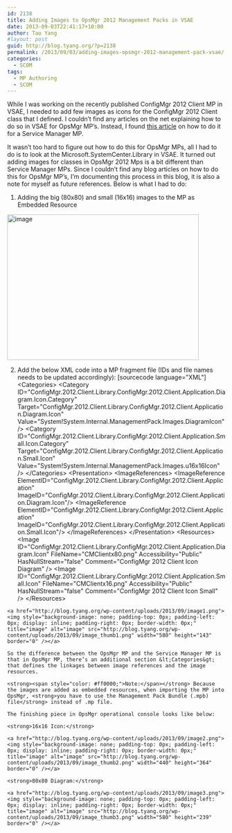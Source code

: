 ```yaml
---
id: 2138
title: Adding Images to OpsMgr 2012 Management Packs in VSAE
date: 2013-09-03T22:41:17+10:00
author: Tao Yang
#layout: post
guid: http://blog.tyang.org/?p=2138
permalink: /2013/09/03/adding-images-opsmgr-2012-management-pack-vsae/
categories:
  - SCOM
tags:
  - MP Authoring
  - SCOM
---
```

While I was working on the recently published ConfigMgr 2012 Client MP in VSAE, I needed to add few images as icons for the ConfigMgr 2012 Client class that I defined. I couldn’t find any articles on the net explaining how to do so in VSAE for OpsMgr MP’s. Instead, I found <a href="http://marcelzehner.ch/2013/01/04/visual-studio-authoring-extensions-vsae-part-2-creating-a-folder-with-a-custom-image/">this article</a> on how to do it for a Service Manager MP.

It wasn’t too hard to figure out how to do this for OpsMgr MPs, all I had to do is to look at the Microsoft.SystemCenter.Library in VSAE. It turned out adding images for classes in OpsMgr 2012 Mps is a bit different than Service Manager MPs. Since I couldn’t find any blog articles on how to do this for OpsMgr MP’s, I’m documenting this process in this blog, it is also a note for myself as future references. Below is what I had to do:

1. Adding the big (80x80) and small (16x16) images to the MP as Embedded Resource

<a href="http://blog.tyang.org/wp-content/uploads/2013/09/image.png"><img style="background-image: none; padding-top: 0px; padding-left: 0px; display: inline; padding-right: 0px; border-width: 0px;" title="image" alt="image" src="http://blog.tyang.org/wp-content/uploads/2013/09/image_thumb.png" width="442" height="336" border="0" /></a>

2. Add the below XML code into a MP fragment file (IDs and file names needs to be updated accordingly):
[sourcecode language="XML"]
  &lt;Categories&gt;
    &lt;Category ID="ConfigMgr.2012.Client.Library.ConfigMgr.2012.Client.Application.Diagram.Icon.Category" Target="ConfigMgr.2012.Client.Library.ConfigMgr.2012.Client.Application.Diagram.Icon" Value="System!System.Internal.ManagementPack.Images.DiagramIcon" /&gt;
    &lt;Category ID="ConfigMgr.2012.Client.Library.ConfigMgr.2012.Client.Application.Small.Icon.Category" Target="ConfigMgr.2012.Client.Library.ConfigMgr.2012.Client.Application.Small.Icon" Value="System!System.Internal.ManagementPack.Images.u16x16Icon" /&gt;
  &lt;/Categories&gt;
  &lt;Presentation&gt;
    &lt;ImageReferences&gt;
      &lt;ImageReference ElementID="ConfigMgr.2012.Client.Library.ConfigMgr.2012.Client.Application" ImageID="ConfigMgr.2012.Client.Library.ConfigMgr.2012.Client.Application.Diagram.Icon"/&gt;
      &lt;ImageReference ElementID="ConfigMgr.2012.Client.Library.ConfigMgr.2012.Client.Application" ImageID="ConfigMgr.2012.Client.Library.ConfigMgr.2012.Client.Application.Small.Icon"/&gt;
    &lt;/ImageReferences&gt;
  &lt;/Presentation&gt;
  &lt;Resources&gt;
    &lt;Image ID="ConfigMgr.2012.Client.Library.ConfigMgr.2012.Client.Application.Diagram.Icon" FileName="CMClientx80.png" Accessibility="Public" HasNullStream="false" Comment="ConfigMgr 2012 Client Icon Diagram" /&gt;
    &lt;Image ID="ConfigMgr.2012.Client.Library.ConfigMgr.2012.Client.Application.Small.Icon" FileName="CMClientx16.png" Accessibility="Public" HasNullStream="false" Comment="ConfigMgr 2012 Client Icon Small" /&gt;
  &lt;/Resources&gt;
```
<a href="http://blog.tyang.org/wp-content/uploads/2013/09/image1.png"><img style="background-image: none; padding-top: 0px; padding-left: 0px; display: inline; padding-right: 0px; border-width: 0px;" title="image" alt="image" src="http://blog.tyang.org/wp-content/uploads/2013/09/image_thumb1.png" width="580" height="143" border="0" /></a>

So the difference between the OpsMgr MP and the Service Manager MP is that in OpsMgr MP, there’s an additional section &lt;Categories&gt; that defines the linkages between image references and the image resources.

<strong><span style="color: #ff0000;">Note:</span></strong> Because the images are added as embedded resources, when importing the MP into OpsMgr, <strong>you have to use the Management Pack Bundle (.mpb) file</strong> instead of .mp file.

The finishing piece in OpsMgr operational console looks like below:

<strong>16x16 Icon:</strong>

<a href="http://blog.tyang.org/wp-content/uploads/2013/09/image2.png"><img style="background-image: none; padding-top: 0px; padding-left: 0px; display: inline; padding-right: 0px; border-width: 0px;" title="image" alt="image" src="http://blog.tyang.org/wp-content/uploads/2013/09/image_thumb2.png" width="440" height="364" border="0" /></a>

<strong>80x80 Diagram:</strong>

<a href="http://blog.tyang.org/wp-content/uploads/2013/09/image3.png"><img style="background-image: none; padding-top: 0px; padding-left: 0px; display: inline; padding-right: 0px; border-width: 0px;" title="image" alt="image" src="http://blog.tyang.org/wp-content/uploads/2013/09/image_thumb3.png" width="580" height="239" border="0" /></a>
